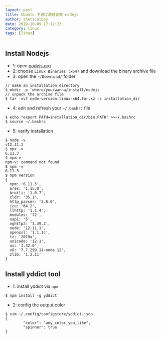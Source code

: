```yaml
---
layout: post
title: Ubuntu 下通过源码安装 nodejs
author: sleticalboy
date: 2019-10-09 17:12:23
category: linux
tags: [linux]
---
```


## Install Nodejs

- 1: open [nodejs.org](https://nodejs.org/en/download/current/)
- 2: choose `Linux Binaries (x64)` and download the binary archive file
- 3: open the `~/Download/` folder
```
// make an installation directory
$ mkdir -p `where/you/wanna/install/nodejs
// unpack the archive file
$ tar -xvf node-version-linux-x64.tar.xz -c installation_dir
```
- 4: edit and refresh your `~/.bashrc` file
```
$ echo "export PATH=installation_dir/bin:PATH" >>~/.bashrc
$ source ~/.bashrc
```
- 5: verify installation
```
$ node -v
v12.11.1
$ npx -v
6.11.3
$ npm-v
npm-v: command not found
$ npm -v
6.11.3
$ npm version
{
  npm: '6.11.3',
  ares: '1.15.0',
  brotli: '1.0.7',
  cldr: '35.1',
  http_parser: '2.8.0',
  icu: '64.2',
  llhttp: '1.1.4',
  modules: '72',
  napi: '5',
  nghttp2: '1.39.2',
  node: '12.11.1',
  openssl: '1.1.1c',
  tz: '2019a',
  unicode: '12.1',
  uv: '1.32.0',
  v8: '7.7.299.11-node.12',
  zlib: '1.2.11'
}
```

## Install yddict tool
- 1: install yddict via `npm`
```
$ npm install -g yddict
```
- 2: config the output color
```
$ vim ~/.config/configstore/yddict.json
{
        "color": "any_color_you_like",
        "spinner": true
}
```
